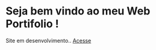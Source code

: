 # Seja bem vindo ao meu Web Portifolio !
Site em desenvolvimento..
<a href="https://jaojogadez.github.io/web-portfolio/">Acesse</a>
